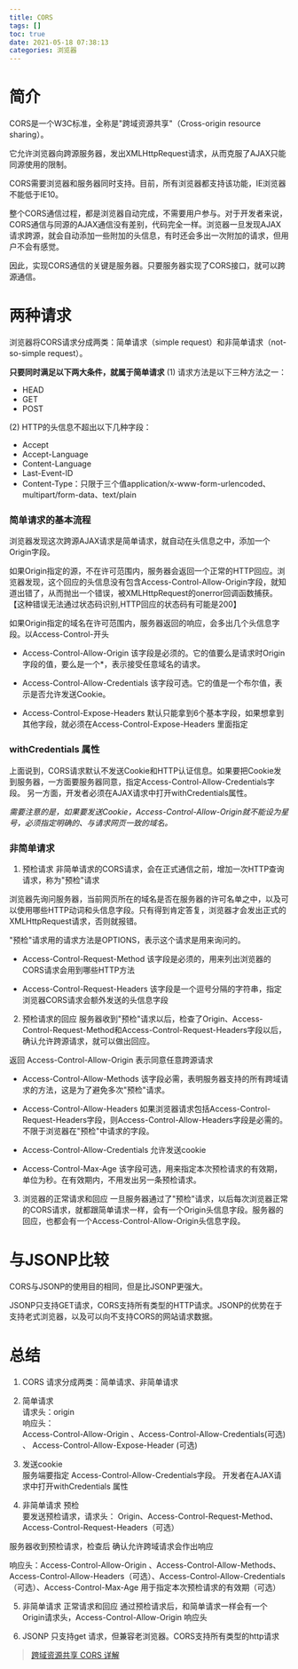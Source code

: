 ```yaml
---
title: CORS
tags: []
toc: true
date: 2021-05-18 07:38:13
categories: 浏览器
---
```

# 简介
CORS是一个W3C标准，全称是"跨域资源共享"（Cross-origin resource sharing）。

它允许浏览器向跨源服务器，发出XMLHttpRequest请求，从而克服了AJAX只能同源使用的限制。

CORS需要浏览器和服务器同时支持。目前，所有浏览器都支持该功能，IE浏览器不能低于IE10。

整个CORS通信过程，都是浏览器自动完成，不需要用户参与。对于开发者来说，CORS通信与同源的AJAX通信没有差别，代码完全一样。浏览器一旦发现AJAX请求跨源，就会自动添加一些附加的头信息，有时还会多出一次附加的请求，但用户不会有感觉。

因此，实现CORS通信的关键是服务器。只要服务器实现了CORS接口，就可以跨源通信。

# 两种请求
浏览器将CORS请求分成两类：简单请求（simple request）和非简单请求（not-so-simple request）。

**只要同时满足以下两大条件，就属于简单请求**
(1) 请求方法是以下三种方法之一：
- HEAD
- GET
- POST

(2) HTTP的头信息不超出以下几种字段：
- Accept
- Accept-Language
- Content-Language
- Last-Event-ID
- Content-Type：只限于三个值application/x-www-form-urlencoded、multipart/form-data、text/plain

### 简单请求的基本流程    
浏览器发现这次跨源AJAX请求是简单请求，就自动在头信息之中，添加一个Origin字段。

如果Origin指定的源，不在许可范围内，服务器会返回一个正常的HTTP回应。浏览器发现，这个回应的头信息没有包含Access-Control-Allow-Origin字段，就知道出错了，从而抛出一个错误，被XMLHttpRequest的onerror回调函数捕获。【这种错误无法通过状态码识别,HTTP回应的状态码有可能是200】

如果Origin指定的域名在许可范围内，服务器返回的响应，会多出几个头信息字段。以Access-Control-开头

- Access-Control-Allow-Origin
该字段是必须的。它的值要么是请求时Origin字段的值，要么是一个*，表示接受任意域名的请求。


- Access-Control-Allow-Credentials
该字段可选。它的值是一个布尔值，表示是否允许发送Cookie。

- Access-Control-Expose-Headers
默认只能拿到6个基本字段，如果想拿到其他字段，就必须在Access-Control-Expose-Headers 里面指定

### withCredentials 属性
上面说到，CORS请求默认不发送Cookie和HTTP认证信息。如果要把Cookie发到服务器，一方面要服务器同意，指定Access-Control-Allow-Credentials字段。
另一方面，开发者必须在AJAX请求中打开withCredentials属性。


*需要注意的是，如果要发送Cookie，Access-Control-Allow-Origin就不能设为星号，必须指定明确的、与请求网页一致的域名。*

### 非简单请求
1. 预检请求
非简单请求的CORS请求，会在正式通信之前，增加一次HTTP查询请求，称为"预检"请求

浏览器先询问服务器，当前网页所在的域名是否在服务器的许可名单之中，以及可以使用哪些HTTP动词和头信息字段。只有得到肯定答复，浏览器才会发出正式的XMLHttpRequest请求，否则就报错。

"预检"请求用的请求方法是OPTIONS，表示这个请求是用来询问的。

- Access-Control-Request-Method
该字段是必须的，用来列出浏览器的CORS请求会用到哪些HTTP方法

- Access-Control-Request-Headers
该字段是一个逗号分隔的字符串，指定浏览器CORS请求会额外发送的头信息字段




2. 预检请求的回应
服务器收到"预检"请求以后，检查了Origin、Access-Control-Request-Method和Access-Control-Request-Headers字段以后，确认允许跨源请求，就可以做出回应。  

返回 Access-Control-Allow-Origin  表示同意任意跨源请求

- Access-Control-Allow-Methods 该字段必需，表明服务器支持的所有跨域请求的方法，这是为了避免多次"预检"请求。

- Access-Control-Allow-Headers 
如果浏览器请求包括Access-Control-Request-Headers字段，则Access-Control-Allow-Headers字段是必需的。不限于浏览器在"预检"中请求的字段。

- Access-Control-Allow-Credentials
允许发送cookie 

- Access-Control-Max-Age 
该字段可选，用来指定本次预检请求的有效期，单位为秒。在有效期内，不用发出另一条预检请求。

3. 浏览器的正常请求和回应
一旦服务器通过了"预检"请求，以后每次浏览器正常的CORS请求，就都跟简单请求一样，会有一个Origin头信息字段。服务器的回应，也都会有一个Access-Control-Allow-Origin头信息字段。

# 与JSONP比较  
CORS与JSONP的使用目的相同，但是比JSONP更强大。

JSONP只支持GET请求，CORS支持所有类型的HTTP请求。JSONP的优势在于支持老式浏览器，以及可以向不支持CORS的网站请求数据。  

# 总结
1. CORS 请求分成两类：简单请求、非简单请求 
2. 简单请求     
请求头：origin    
响应头：   
Access-Control-Allow-Origin 、Access-Control-Allow-Credentials(可选) 、 Access-Control-Allow-Expose-Header (可选)

3. 发送cookie    
服务端要指定 Access-Control-Allow-Credentials字段。
开发者在AJAX请求中打开withCredentials 属性 

4. 非简单请求 预检  
要发送预检请求，请求头：
Origin、Access-Control-Request-Method、Access-Control-Request-Headers（可选）

服务器收到预检请求，检查后 确认允许跨域请求会作出响应

响应头：Access-Control-Allow-Origin 、Access-Control-Allow-Methods、Access-Control-Allow-Headers（可选）、Access-Control-Allow-Credentials（可选）、Access-Control-Max-Age 用于指定本次预检请求的有效期（可选）

5. 非简单请求 正常请求和回应
通过预检请求后，和简单请求一样会有一个Origin请求头，Access-Control-Allow-Origin 响应头

6. JSONP 只支持get 请求，但兼容老浏览器。CORS支持所有类型的http请求

> [跨域资源共享 CORS 详解](http://www.ruanyifeng.com/blog/2016/04/cors.html)